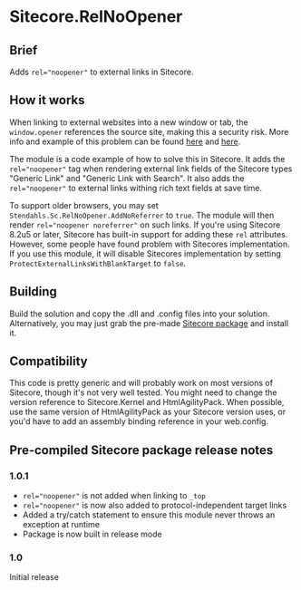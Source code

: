 # Sitecore.RelNoOpener

## Brief
Adds `rel="noopener"` to external links in Sitecore.

## How it works
When linking to external websites into a new window or tab, the `window.opener` references the source site, making this a security risk. More info and example of this problem can be found [here](https://www.jitbit.com/alexblog/256-targetblank---the-most-underestimated-vulnerability-ever/) and [here](https://mathiasbynens.github.io/rel-noopener/).

The module is a code example of how to solve this in Sitecore. It adds the `rel="noopener"` tag when rendering external link fields of the Sitecore types "Generic Link" and "Generic Link with Search". It also adds the `rel="noopener"` to external links withing rich text fields at save time.

To support older browsers, you may set `Stendahls.Sc.RelNoOpener.AddNoReferrer` to `true`. The module will then render `rel="noopener noreferrer"` on such links. If you're using Sitecore 8.2u5 or later, Sitecore has built-in support for adding these `rel` attributes. However, some people have found problem with Sitecores implementation. If you use this module, it will disable Sitecores implementation by setting `ProtectExternalLinksWithBlankTarget` to `false`. 

## Building
Build the solution and copy the .dll and .config files into your solution. Alternatively, you may just grab the pre-made [Sitecore package](https://github.com/mikaelnet/Sitecore.RelNoOpener/raw/master/Stendahls.RelNoOpener-1.0.zip) and install it.

## Compatibility
This code is pretty generic and will probably work on most versions of Sitecore, though it's not very well tested. You might need to change the version reference to Sitecore.Kernel and HtmlAgilityPack. When possible, use the same version of HtmlAgilityPack as your Sitecore version uses, or you'd have to add an assembly binding reference in your web.config.

## Pre-compiled Sitecore package release notes
### 1.0.1
* `rel="noopener"` is not added when linking to `_top`
* `rel="noopener"` is now also added to protocol-independent target links
* Added a try/catch statement to ensure this module never throws an exception at runtime
* Package is now built in release mode

### 1.0
Initial release
